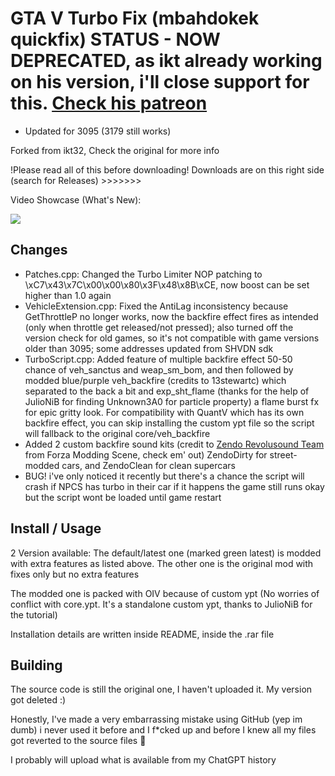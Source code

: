 GTA V Turbo Fix (mbahdokek quickfix)
STATUS - NOW DEPRECATED, as ikt already working on his version, i'll close support for this. [Check his patreon](https://www.patreon.com/ikt) 
=====================
- Updated for 3095 (3179 still works)

Forked from ikt32, Check the original for more info

!Please read all of this before downloading!   Downloads are on this right side (search for Releases)  >>>>>>>

Video Showcase (What's New):

[![](https://media.giphy.com/media/v1.Y2lkPTc5MGI3NjExdmsxczdmMzhodmZud21kMXBvdGhqbnVraXk0aG0xdWw3djl1NzA5eCZlcD12MV9pbnRlcm5hbF9naWZfYnlfaWQmY3Q9Zw/kXhwmtMZ4EKzGCqvHf/giphy.gif)](https://www.youtube.com/watch?v=YQ6jHlVRXRw "Click to play on Youtube.com")


## Changes
- Patches.cpp: Changed the Turbo Limiter NOP patching to \xC7\x43\x7C\x00\x00\x80\x3F\x48\x8B\xCE, now boost can be set higher than 1.0 again
- VehicleExtension.cpp: Fixed the AntiLag inconsistency because GetThrottleP no longer works, now the backfire effect fires as intended (only when throttle get released/not pressed);
  also turned off the version check for old games, so it's not compatible with game versions older than 3095; some addresses updated from SHVDN sdk
- TurboScript.cpp: Added feature of multiple backfire effect 50-50 chance of veh_sanctus and weap_sm_bom,
  and then followed by modded blue/purple veh_backfire (credits to 13stewartc) which separated to the back a bit
  and exp_sht_flame (thanks for the help of JulioNiB for finding Unknown3A0 for particle property) a flame burst fx for epic gritty look. 
  For compatibility with QuantV which has its own backfire effect, you can skip installing the custom ypt file so the script will fallback to the original core/veh_backfire
- Added 2 custom backfire sound kits (credit to [Zendo Revolusound Team](https://www.nexusmods.com/forzahorizon5/mods/86) from Forza Modding Scene, check em' out)
  ZendoDirty for street-modded cars, and ZendoClean for clean supercars
- BUG! i've only noticed it recently but there's a chance the script will crash if NPCS has turbo in their car if it happens the game still runs okay but the script wont be loaded until game restart

## Install / Usage

2 Version available: The default/latest one (marked green latest) is modded with extra features as listed above. The other one is the original mod with fixes only but no extra features

The modded one is packed with OIV because of custom ypt
(No worries of conflict with core.ypt. It's a standalone custom ypt, thanks to JulioNiB for the tutorial)

Installation details are written inside README, inside the .rar file

## Building

The source code is still the original one, I haven't uploaded it. My version got deleted :) 

Honestly, I've made a very embarrassing mistake using GitHub (yep im dumb) i never used it before and I f*cked up
and before I knew all my files got reverted to the source files 🤦

I probably will upload what is available from my ChatGPT history

